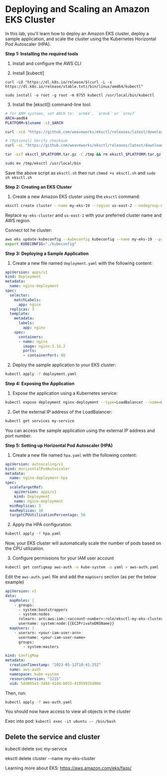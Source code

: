 # Deploying and Scaling an Amazon EKS Cluster

In this lab, you'll learn how to deploy an Amazon EKS cluster, deploy a sample application, and scale the cluster using the Kubernetes Horizontal Pod Autoscaler (HPA).

**Step 1: Installing the required tools**

1. Install and configure the AWS CLI

2. Install [kubectl]

```
curl -LO "https://dl.k8s.io/release/$(curl -L -s https://dl.k8s.io/release/stable.txt)/bin/linux/amd64/kubectl"

sudo install -o root -g root -m 0755 kubectl /usr/local/bin/kubectl
```

3. Install the [eksctl]) command-line tool.


```bash
# for ARM systems, set ARCH to: `arm64`, `armv6` or `armv7`
ARCH=amd64
PLATFORM=$(uname -s)_$ARCH

curl -sLO "https://github.com/weaveworks/eksctl/releases/latest/download/eksctl_$PLATFORM.tar.gz"

# (Optional) Verify checksum
curl -sL "https://github.com/weaveworks/eksctl/releases/latest/download/eksctl_checksums.txt" | grep $PLATFORM | sha256sum --check

tar -xzf eksctl_$PLATFORM.tar.gz -C /tmp && rm eksctl_$PLATFORM.tar.gz

sudo mv /tmp/eksctl /usr/local/bin
```

Save the above script as `eksctl.sh` then run `chmod +x eksctl.sh` and `sudo sh eksctl.sh`

**Step 2: Creating an EKS Cluster**

1. Create a new Amazon EKS cluster using the `eksctl` command:

```bash
eksctl create cluster --name my-eks-19 --region us-east-2 --nodegroup-name my-eks-19-nodegroup --node-type t3.medium --nodes 1 --nodes-min 1 --nodes-max 5 --managed --profile=izzanschool
```

Replace `my-eks-cluster` and `us-east-1` with your preferred cluster name and AWS region.

Connect tot he cluster:

```bash
aws eks update-kubeconfig --kubeconfig kubeconfig --name my-eks-19 --profile=izzanschool
export KUBECONFIG="./kubeconfig"
```

**Step 3: Deploying a Sample Application**

1. Create a new file named `deployment.yaml` with the following content:

```yaml
apiVersion: apps/v1
kind: Deployment
metadata:
  name: nginx-deployment
spec:
  selector:
    matchLabels:
      app: nginx
  replicas: 3
  template:
    metadata:
      labels:
        app: nginx
    spec:
      containers:
      - name: nginx
        image: nginx:1.14.2
        ports:
        - containerPort: 80
```

2. Deploy the sample application to your EKS cluster:

```bash
kubectl apply -f deployment.yaml
```

**Step 4: Exposing the Application**

1. Expose the application using a Kubernetes service:

```bash
kubectl expose deployment nginx-deployment --type=LoadBalancer --name=my-service
```

2. Get the external IP address of the LoadBalancer:

```bash
kubectl get services my-service
```

You can access the sample application using the external IP address and port number.

**Step 5: Setting up Horizontal Pod Autoscaler (HPA)**

1. Create a new file named `hpa.yaml` with the following content:

```yaml
apiVersion: autoscaling/v1
kind: HorizontalPodAutoscaler
metadata:
  name: nginx-deployment-hpa
spec:
  scaleTargetRef:
    apiVersion: apps/v1
    kind: Deployment
    name: nginx-deployment
  minReplicas: 3
  maxReplicas: 10
  targetCPUUtilizationPercentage: 50
```

2. Apply the HPA configuration:

```bash
kubectl apply -f hpa.yaml
```

Now, your EKS cluster will automatically scale the number of pods based on the CPU utilization.

3. Configure permissions for your IAM user account

```bash
kubectl get configmap aws-auth -n kube-system -o yaml > aws-auth.yaml
```
Edit the `aws-auth.yaml` file and add the `mapUsers` section (as per the below example)

```yaml
apiVersion: v1
data:
  mapRoles: |
    - groups:
      - system:bootstrappers
      - system:nodes
      rolearn: arn:aws:iam::<account-number>:role/eksctl-my-eks-cluster-nodegroup-m-NodeInstanceRole-ZKA8ZSWLC7Z2
      username: system:node:{{EC2PrivateDNSName}}
  mapUsers: |
    - userarn: <your-iam-user-arn>
      username: <your-iam-user-name>
      groups:
        - system:masters

kind: ConfigMap
metadata:
  creationTimestamp: "2023-05-12T10:41:25Z"
  name: aws-auth
  namespace: kube-system
  resourceVersion: "1215"
  uid: 54d885a3-3484-41d4-b032-41959915d8b6
```

Then, run:

```bash
kubectl apply -f aws-auth.yaml
```

You should now have access to view all objects in the cluster

Exec into pod: `kubectl exec -it ubuntu -- /bin/bash`

## Delete the service and cluster

kubectl delete svc my-service

eksctl delete cluster --name my-eks-cluster





Learning more about EKS: https://aws.amazon.com/eks/faqs/